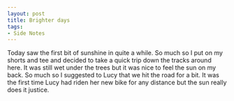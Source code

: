 ```yaml
---
layout: post
title: Brighter days
tags:
- Side Notes
---
```

Today saw the first bit of sunshine in quite a while. So much so I put on my shorts and tee and decided to take a quick trip down the tracks around here. It was still wet under the trees but it was nice to feel the sun on my back. So much so I suggested to Lucy that we hit the road for a bit. It was the first time Lucy had riden her new bike for any distance but the sun really does it justice.
